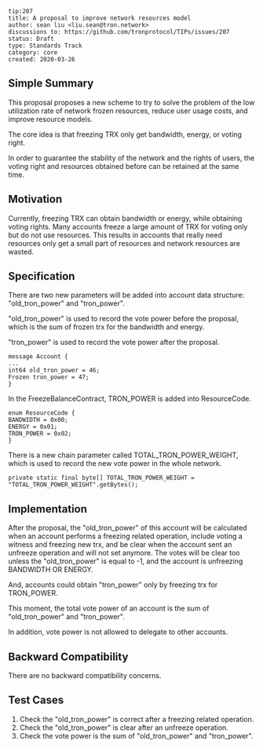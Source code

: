 ``` 
tip:207
title: A proposal to improve network resources model 
author: sean liu <liu.sean@tron.network> 
discussions to: https://github.com/tronprotocol/TIPs/issues/207
status: Draft
type: Standards Track
category: core
created: 2020-03-26
```

## Simple Summary 
This proposal proposes a new scheme to try to solve the problem of the low utilization rate of network frozen resources, 
reduce user usage costs, and improve resource models.

The core idea is that freezing TRX only get bandwidth, energy, or voting right.

In order to guarantee the stability of the network and the rights of users,
the voting right and resources obtained before can be retained at the same time.

## Motivation
Currently, freezing TRX can obtain bandwidth or energy, while obtaining voting rights. 
Many accounts freeze a large amount of TRX for voting only but do not use resources. 
This results in accounts that really need resources only get a small part of resources and network resources are wasted. 

## Specification
There are two new parameters will be added into account data structure:
"old_tron_power" and "tron_power".

"old_tron_power" is used to record the vote power before the proposal, which is the sum of frozen trx for the bandwidth and energy.

"tron_power" is used to record the vote power after the proposal.

```
message Account {
...
int64 old_tron_power = 46;
Frozen tron_power = 47;
}
```


In the FreezeBalanceContract, TRON_POWER is added into ResourceCode.
```
enum ResourceCode {
BANDWIDTH = 0x00;
ENERGY = 0x01;
TRON_POWER = 0x02;
}
```

There is a new chain parameter called TOTAL_TRON_POWER_WEIGHT, which is used to record the new vote power in the whole network.
```
private static final byte[] TOTAL_TRON_POWER_WEIGHT = "TOTAL_TRON_POWER_WEIGHT".getBytes();
```

## Implementation

After the proposal, the "old_tron_power" of this account will be calculated when an account performs a freezing related operation, include voting a witness and freezing new trx,
 and be clear when the account sent an unfreeze operation and will not set anymore.
The votes will be clear too unless the "old_tron_power" is equal to -1, and the account is unfreezing BANDWIDTH OR ENERGY.

And, accounts could obtain "tron_power" only by freezing trx for TRON_POWER.

This moment, the total vote power of an account is the sum of "old_tron_power" and "tron_power".

In addition, vote power is not allowed to delegate to other accounts.

## Backward Compatibility
There are no backward compatibility concerns.

## Test Cases
1. Check the "old_tron_power" is correct after a freezing related operation.
2. Check the "old_tron_power" is clear after an unfreeze operation.
3. Check the vote power is the sum of "old_tron_power" and "tron_power".
